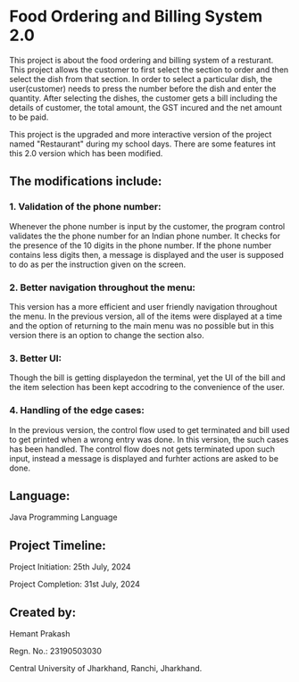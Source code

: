 # Food Ordering and Billing System 2.0
This project is about the food ordering and billing system of a resturant. This project allows the customer to first select the section to order and then select the dish from that section. In order to select a particular dish, the user(customer) needs to press the number before the dish and enter the quantity. After selecting the dishes, the customer gets a bill including the details of customer, the total amount, the GST incured and the net amount to be paid.

This project is the upgraded and more interactive version of the project named "Restaurant" during my school days. There are some features int this 2.0 version which has been modified.

  ## The modifications include:
  ### 1. Validation of the phone number: 
  Whenever the phone number is input by the customer, the program control validates the the phone number for an Indian phone number. It checks for the presence of the 10 digits in
     the phone number. If the phone number contains less digits then, a message is displayed and the user is supposed to do as per the instruction given on the screen.
   ### 2. Better navigation throughout the menu: 
  This version has a more efficient and user friendly navigation throughout the menu. In the previous version, all of the items were displayed at a time and the option of returning to the main menu was no possible  but in this version there is an option to change the section also.
   ### 3. Better UI: 
   Though the bill is getting displayedon the terminal, yet the UI of the bill and the item selection has been kept accodring to the convenience of the user.
  ### 4. Handling of the edge cases: 
  In the previous version, the control flow used to get terminated and bill used to get printed when a wrong entry was done. In this version, the such cases has been handled. The control flow does not gets terminated upon such input, instead a message is displayed and furhter actions are asked to be done.

## Language: 
  Java Programming Language

## Project Timeline:
   Project Initiation: 25th July, 2024
   
   Project Completion: 31st July, 2024

## Created by:
  Hemant Prakash
  
  Regn. No.: 23190503030
  
  Central University of Jharkhand, Ranchi, Jharkhand.
